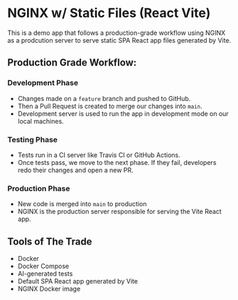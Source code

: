# NGINX w/ Static Files (React Vite)

This is a demo app that follows a production-grade workflow using NGINX as a
prodcution server to serve static SPA React app files generated by Vite.

## Production Grade Workflow:

### Development Phase

- Changes made on a `feature` branch and pushed to GitHub.
- Then a Pull Request is created to merge our changes into `main`.
- Development server is used to run the app in development mode on our local
  machines.

### Testing Phase

- Tests run in a CI server like Travis CI or GitHub Actions.
- Once tests pass, we move to the next phase. If they fail, developers redo
  their changes and open a new PR.

### Production Phase

- New code is merged into `main` to production
- NGINX is the production server responsible for serving the Vite React app.

## Tools of The Trade

- Docker
- Docker Compose
- AI-generated tests
- Default SPA React app generated by Vite
- NGINX Docker image

